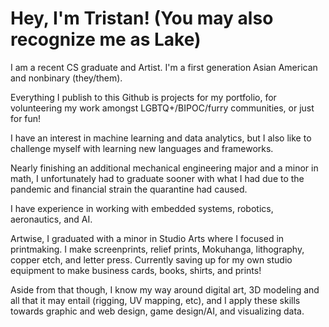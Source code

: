 <!--
**lastCoyotes/lastcoyotes** is a ✨ _special_ ✨ repository because its `README.md` (this file) appears on your GitHub profile.

Here are some ideas to get you started:

- 🔭 I’m currently working on ...
- 🌱 I’m currently learning ...
- 👯 I’m looking to collaborate on ...
- 🤔 I’m looking for help with ...
- 💬 Ask me about ...
- 📫 How to reach me: ...
- 😄 Pronouns: ...
- ⚡ Fun fact: ...
-->

# Hey, I'm Tristan! (You may also recognize me as Lake)

I am a recent CS graduate and Artist.
I'm a first generation Asian American and nonbinary (they/them). 

Everything I publish to this Github is projects for my portfolio,
for volunteering my work amongst LGBTQ+/BIPOC/furry communities, or just for fun!

I have an interest in machine learning and data analytics,
but I also like to challenge myself with learning new languages and frameworks.

Nearly finishing an additional mechanical engineering major and a minor in math,
I unfortunately had to graduate sooner with what I had due to the pandemic and financial strain the quarantine had caused.

I have experience in working with embedded systems, robotics, aeronautics, and AI.

Artwise, I graduated with a minor in Studio Arts where I focused in printmaking.
I make screenprints, relief prints, Mokuhanga, lithography, copper etch, and letter press.
Currently saving up for my own studio equipment to make business cards, books, shirts, and prints!

Aside from that though, I know my way around digital art, 3D modeling and all that it may entail (rigging, UV mapping, etc),
and I apply these skills towards graphic and web design, game design/AI, and visualizing data. 
